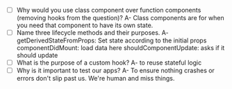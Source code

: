 - [ ] Why would you use class component over function components (removing hooks from the question)?
A- Class components are for when you need that component to have its own state.
- [ ] Name three lifecycle methods and their purposes.
A- getDerivedStateFromProps: Set state according to the initial props
componentDidMount: load data here
shouldComponentUpdate: asks if it should update
- [ ] What is the purpose of a custom hook?
A- to reuse stateful logic
- [ ] Why is it important to test our apps?
A- To ensure nothing crashes or errors don't slip past us. We're human and miss things.